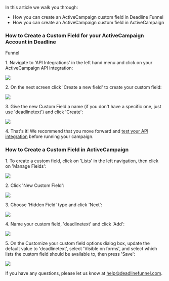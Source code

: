 In this article we walk you through:

  * How you can create an ActiveCampaign custom field in Deadline Funnel
  * How you can create an ActiveCampaign custom field in ActiveCampaign

### How to Create a Custom Field for your ActiveCampaign Account in Deadline
Funnel

1\.  Navigate to 'API Integrations' in the left hand menu and click on your ActiveCampaign API Integration: 
    

![](https://d33v4339jhl8k0.cloudfront.net/docs/assets/53974d6ce4b0c76107b109d1/images/5a7b3c2f2c7d3a4a4198e7e6/file-TobA9coIxA.png)


2\. On the next screen click 'Create a new field' to create your custom field: 

![](https://d33v4339jhl8k0.cloudfront.net/docs/assets/53974d6ce4b0c76107b109d1/images/5a9819112c7d3a7549513d63/file-mP49LREYa1.png)


3\. Give the new Custom Field a name (if you don't have a specific one, just use 'deadlinetext') and click 'Create': 

![](https://d33v4339jhl8k0.cloudfront.net/docs/assets/53974d6ce4b0c76107b109d1/images/5a7b3d600428634376cfe8f8/file-gqrY1SIkiL.png)


4\. That's it! We recommend that you move forward and  [test your API integration](http://documentation.deadlinefunnel.com/article/364-testing-your-deadline-funnel-campaign) before running your campaign. 

### How to Create a Custom Field in ActiveCampaign

1\.  To create a custom field, click on 'Lists' in the left navigation, then click on 'Manage Fields': 

![](https://d33v4339jhl8k0.cloudfront.net/docs/assets/53974d6ce4b0c76107b109d1/images/5b0867090428635ba8b2c1b4/file-5edT7iZ339.png)


2\. Click 'New Custom Field': 

![](https://d33v4339jhl8k0.cloudfront.net/docs/assets/53974d6ce4b0c76107b109d1/images/5b08674c0428635ba8b2c1b8/file-zbBhlS7JMn.png)


3\. Choose 'Hidden Field' type and click 'Next': 

![](https://d33v4339jhl8k0.cloudfront.net/docs/assets/53974d6ce4b0c76107b109d1/images/571fa30b9033600cce434f68/file-kWXCgQJavp.png)


4\. Name your custom field, 'deadlinetext' and click 'Add':   

![](https://d33v4339jhl8k0.cloudfront.net/docs/assets/53974d6ce4b0c76107b109d1/images/577c205bc697911739f979e3/file-1CyJX7QxtD.png)


5\. On the Customize your custom field options dialog box, update the default value to 'deadlinetext', select 'Visible on forms', and select which lists the custom field should be available to, then press 'Save': 

![](https://d33v4339jhl8k0.cloudfront.net/docs/assets/53974d6ce4b0c76107b109d1/images/577c20e1c697911739f979eb/file-oVFoJIclWx.png)

If you have any questions, please let us know at
[help@deadlinefunnel.com](mailto:mailto:help@deadlinefunnel.com).

